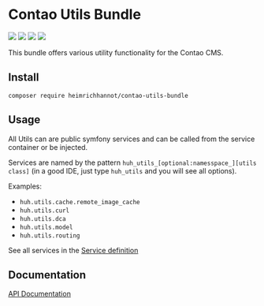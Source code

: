 # Contao Utils Bundle

[![](https://img.shields.io/packagist/v/heimrichhannot/contao-utils-bundle.svg)](https://packagist.org/packages/heimrichhannot/contao-utils-bundle)
[![](https://img.shields.io/packagist/dt/heimrichhannot/contao-utils-bundle.svg)](https://packagist.org/packages/heimrichhannot/contao-utils-bundle)
[![](https://img.shields.io/travis/heimrichhannot/contao-utils-bundle/master.svg)](https://travis-ci.org/heimrichhannot/contao-utils-bundle/)
[![](https://img.shields.io/coveralls/heimrichhannot/contao-utils-bundle/master.svg)](https://coveralls.io/github/heimrichhannot/contao-utils-bundle)

This bundle offers various utility functionality for the Contao CMS.


## Install 

```
composer require heimrichhannot/contao-utils-bundle
```

## Usage

All Utils can are public symfony services and can be called from the service container or be injected.

Services are named by the pattern `huh_utils_[optional:namesspace_][utils class]` (in a good IDE, just type `huh_utils` and you will see all options).

Examples:
* `huh.utils.cache.remote_image_cache`
* `huh.utils.curl`
* `huh.utils.dca`
* `huh.utils.model`
* `huh.utils.routing`

See all services in the [Service definition](src/Resources/config/services.yml)

## Documentation

[API Documentation](https://heimrichhannot.github.io/contao-utils-bundle/)